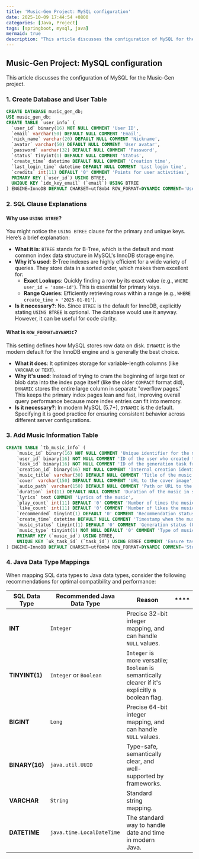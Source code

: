 ```yaml
---
title: 'Music-Gen Project: MySQL configuration'
date: 2025-10-09 17:44:54 +0800
categories: [Java, Project]
tags: [springboot, mysql, java]
mermaid: true
description: "This article discusses the configuration of MySQL for the Music-Gen project."
---
```


## Music-Gen Project: MySQL configuration

This article discusses the configuration of MySQL for the Music-Gen project.

### 1. Create Database and User Table

```sql
CREATE DATABASE music_gen_db;
USE music_gen_db;
CREATE TABLE `user_info` (
  `user_id` binary(16) NOT NULL COMMENT 'User ID',
  `email` varchar(50) DEFAULT NULL COMMENT 'Email',
  `nick_name` varchar(20) DEFAULT NULL COMMENT 'Nickname',
  `avatar` varchar(50) DEFAULT NULL COMMENT 'User avatar',
  `password` varchar(32) DEFAULT NULL COMMENT 'Password',
  `status` tinyint(1) DEFAULT NULL COMMENT 'Status',
  `create_time` datetime DEFAULT NULL COMMENT 'Creation time',
  `last_login_time` datetime DEFAULT NULL COMMENT 'Last login time',
  `credits` int(11) DEFAULT '0' COMMENT 'Points for user activities',
  PRIMARY KEY (`user_id`) USING BTREE,
  UNIQUE KEY `idx_key_email` (`email`) USING BTREE
) ENGINE=InnoDB DEFAULT CHARSET=utf8mb4 ROW_FORMAT=DYNAMIC COMMENT='User Information';
```

### 2. SQL Clause Explanations

#### Why use `USING BTREE`?

You might notice the `USING BTREE` clause for the primary and unique keys. Here’s a brief explanation:

- **What it is**: `BTREE` stands for B-Tree, which is the default and most common index data structure in MySQL's InnoDB storage engine.
- **Why it's used**: B-Tree indexes are highly efficient for a wide variety of queries. They store data in a sorted order, which makes them excellent for:
  - **Exact Lookups**: Quickly finding a row by its exact value (e.g., `WHERE user_id = 'some-id'`). This is essential for primary keys.
  - **Range Queries**: Efficiently retrieving rows within a range (e.g., `WHERE create_time > '2025-01-01'`).
- **Is it necessary?**: No. Since `BTREE` is the default for InnoDB, explicitly stating `USING BTREE` is optional. The database would use it anyway. However, it can be useful for code clarity.

#### What is `ROW_FORMAT=DYNAMIC`?

This setting defines how MySQL stores row data on disk. `DYNAMIC` is the modern default for the InnoDB engine and is generally the best choice.

- **What it does**: It optimizes storage for variable-length columns (like `VARCHAR` or `TEXT`).
- **Why it's used**: Instead of trying to cram the beginning of large text or blob data into the index page itself (like the older `COMPACT` format did), `DYNAMIC` stores the entire large column in separate "overflow pages." This keeps the primary index pages lean and fast, improving overall query performance because more index entries can fit into memory.
- **Is it necessary?**: In modern MySQL (5.7+), `DYNAMIC` is the default. Specifying it is good practice for ensuring consistent behavior across different server configurations.

### 3. Add Music Information Table

```sql
CREATE TABLE `tb_music_info` (
    `music_id` binary(16) NOT NULL COMMENT 'Unique identifier for the music track',
    `user_id` binary(16) NOT NULL COMMENT 'ID of the user who created the music',
    `task_id` binary(16) NOT NULL COMMENT 'ID of the generation task from the AI service',
    `creation_id` binary(16) NOT NULL COMMENT 'Internal creation identifier',
    `music_title` varchar(30) DEFAULT NULL COMMENT 'Title of the music track',
    `cover` varchar(150) DEFAULT NULL COMMENT 'URL to the cover image',
    `audio_path` varchar(150) DEFAULT NULL COMMENT 'Path or URL to the audio file',
    `duration` int(11) DEFAULT NULL COMMENT 'Duration of the music in seconds',
    `lyrics` text COMMENT 'Lyrics of the music',
    `play_count` int(11) DEFAULT '0' COMMENT 'Number of times the music has been played',
    `like_count` int(11) DEFAULT '0' COMMENT 'Number of likes the music has received',
    `recommended` tinyint(1) DEFAULT '0' COMMENT 'Recommendation status (0: Not recommended, 1: Recommended)',
    `create_time` datetime DEFAULT NULL COMMENT 'Timestamp when the music record was created',
    `music_status` tinyint(1) DEFAULT '0' COMMENT 'Generation status (0: Generating, 1: Generation complete)',
    `music_type` tinyint(1) NOT NULL DEFAULT '0' COMMENT 'Type of music (0: With vocals, 1: Instrumental)',
    PRIMARY KEY (`music_id`) USING BTREE,
    UNIQUE KEY `uk_task_id` (`task_id`) USING BTREE COMMENT 'Ensure task ID from the AI service is unique'
) ENGINE=InnoDB DEFAULT CHARSET=utf8mb4 ROW_FORMAT=DYNAMIC COMMENT='Stores information about generated music tracks';
```

### 4. Java Data Type Mappings

When mapping SQL data types to Java data types, consider the following recommendations for optimal compatibility and performance:

| **SQL Data Type** | **Recommended Java Data Type** | **Reason**                                                                                        | **** |
|-------------------|--------------------------------|---------------------------------------------------------------------------------------------------|------|
| **INT**           | `Integer`                      | Precise 32-bit integer mapping, and can handle `NULL` values.                                     |      |
| **TINYINT(1)**    | `Integer` or `Boolean`         | `Integer` is more versatile; `Boolean` is semantically clearer if it's explicitly a boolean flag. |      |
| **BIGINT**        | `Long`                         | Precise 64-bit integer mapping, and can handle `NULL` values.                                     |      |
| **BINARY(16)**    | `java.util.UUID`               | Type-safe, semantically clear, and well-supported by frameworks.                                  |      |
| **VARCHAR**       | `String`                       | Standard string mapping.                                                                          |      |
| **DATETIME**      | `java.time.LocalDateTime`      | The standard way to handle date and time in modern Java.                                          |      |
